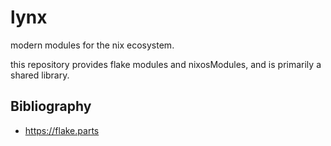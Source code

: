 # lynx
modern modules for the nix ecosystem. 

this repository provides flake modules and nixosModules, and is primarily a shared library.

## Bibliography
- https://flake.parts
